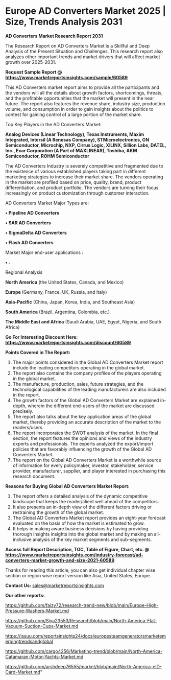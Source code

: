 # Europe AD Converters Market 2025 | Size, Trends Analysis 2031

<strong>AD Converters Market Research Report 2031</strong>

The Research Report on AD Converters Market is a Skillful and Deep Analysis of the Present Situation and Challenges. This research report also analyzes other important trends and market drivers that will affect market growth over 2025-2031.

<strong>Request Sample Report @ <a href=https://www.marketreportsinsights.com/sample/60589>https://www.marketreportsinsights.com/sample/60589</a></strong>

This AD Converters market report aims to provide all the participants and the vendors will all the details about growth factors, shortcomings, threats, and the profitable opportunities that the market will present in the near future. The report also features the revenue share, industry size, production volume, and consumption in order to gain insights about the politics to contest for gaining control of a large portion of the market share.

Top Key Players in the AD Converters Market:

<strong>Analog Devices (Linear Technology), Texas Instruments, Maxim Integrated, Intersil (A Renesas Company), STMicroelectronics, ON Semiconductor, Microchip, NXP, Cirrus Logic, XILINX, Sillion Labs, DATEL, Inc., Exar Corporation (A Part of MAXLINEAR), Toshiba, AKM Semiconductor, ROHM Semiconductor</strong>

The AD Converters Industry is severely competitive and fragmented due to the existence of various established players taking part in different marketing strategies to increase their market share. The vendors operating in the market are profiled based on price, quality, brand, product differentiation, and product portfolio. The vendors are turning their focus increasingly on product customization through customer interaction.

AD Converters Market Major Types are:

<strong>• Pipeline AD Converters

• SAR AD Converters

• SigmaDelta AD Converters

• Flash AD Converters</strong>

Market Major end-user applications :

<strong>• .</strong>

Regional Analysis

</u><strong><b>North America</b></strong> (the United States, Canada, and Mexico)

<strong><b>Europe </b></strong>(Germany, France, UK, Russia, and Italy)

<strong><b>Asia-Pacific</b></strong> (China, Japan, Korea, India, and Southeast Asia)

<strong><b>South America</b></strong> (Brazil, Argentina, Colombia, etc.)

<strong><b>The Middle East and Africa</b></strong> (Saudi Arabia, UAE, Egypt, Nigeria, and South Africa)

<strong>Go For Interesting Discount Here: <a href=https://www.marketreportsinsights.com/discount/60589>https://www.marketreportsinsights.com/discount/60589</a></strong>

<strong>Points Covered in The Report:</strong>
<ol>
  <li>The major points considered in the Global AD Converters Market report include the leading competitors operating in the global market.</li>
  <li>The report also contains the company profiles of the players operating in the global market.</li>
  <li>The manufacture, production, sales, future strategies, and the technological capabilities of the leading manufacturers are also included in the report.</li>
  <li>The growth factors of the Global AD Converters Market are explained in-depth, wherein the different end-users of the market are discussed precisely.</li>
  <li>The report also talks about the key application areas of the global market, thereby providing an accurate description of the market to the readers/users.</li>
  <li>The report incorporates the SWOT analysis of the market. In the final section, the report features the opinions and views of the industry experts and professionals. The experts analyzed the export/import policies that are favorably influencing the growth of the Global AD Converters Market.</li>
  <li>The report on the Global AD Converters Market is a worthwhile source of information for every policymaker, investor, stakeholder, service provider, manufacturer, supplier, and player interested in purchasing this research document.</li>
</ol>
<strong>Reasons for Buying Global AD Converters Market Report:</strong>

<ol>
  <li>The report offers a detailed analysis of the dynamic competitive landscape that keeps the reader/client well ahead of the competitors.</li>
  <li>It also presents an in-depth view of the different factors driving or restraining the growth of the global market.</li>
  <li>The Global AD Converters Market report provides an eight-year forecast evaluated on the basis of how the market is estimated to grow.</li>
  <li>It helps in making aware business decisions by having providing thorough insights insights into the global market and by making an all-inclusive analysis of the key market segments and sub-segments.</li>
</ol>
<strong>Access full Report Description, TOC, Table of Figure, Chart, etc. @ <a href=https://www.marketreportsinsights.com/industry-forecast/ad-converters-market-growth-and-size-2021-60589>https://www.marketreportsinsights.com/industry-forecast/ad-converters-market-growth-and-size-2021-60589</a></strong>


Thanks for reading this article; you can also get individual chapter wise section or region wise report version like Asia, United States, Europe.

<strong>Contact Us:</strong>
sales@marketreportsinsights.com

<strong>Our other reports:</strong>

<a href=https://github.com/faizy72/research-trend-new/blob/main/Europe-High-Pressure-Washers-Market.md>https://github.com/faizy72/research-trend-new/blob/main/Europe-High-Pressure-Washers-Market.md</a>

<a href=https://github.com/Siya23553/Research/blob/main/North-America-Flat-Vacuum-Suction-Cups-Market.md>https://github.com/Siya23553/Research/blob/main/North-America-Flat-Vacuum-Suction-Cups-Market.md</a>

<a href=https://issuu.com/reportsinsights24/docs/europesteamgeneratorsmarketemergingtrendsandglobal>https://issuu.com/reportsinsights24/docs/europesteamgeneratorsmarketemergingtrendsandglobal</a>

<a href=https://github.com/cargo4256/Marketing-trend/blob/main/North-America-Catamaran-Motor-Yachts-Market.md>https://github.com/cargo4256/Marketing-trend/blob/main/North-America-Catamaran-Motor-Yachts-Market.md</a>

<a href=https://github.com/arshdeep76555/market/blob/main/North-America-eID-Card-Market.md>https://github.com/arshdeep76555/market/blob/main/North-America-eID-Card-Market.md</a>"
